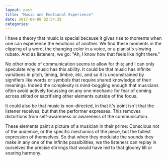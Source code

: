 ```yaml
---
layout: post
title: "Music and Emotional Experience"
date: 2017-09-08 02:54:29
categories:
---
```


I have a theory that music is special because it gives rise to moments when one can experience the emotions of another. We find these moments in the clipping of a word, the changing color in a voice, or a pianist's slowing rubato. And as listeners, we go: "Ah, I know how that feels like right there."

No other mode of communication seems to allow for this; and I can only speculate why music has this ability. It could be that music has infinite variations in pitch, timing, timbre, etc, and so it is unconstrained by signifiers like words or symbols that require shared knowledge of their meanings. Indeed the complexity is mind-boggling enough that musicians often avoid actively focussing on any one mechanic for fear of coming across stilted or sacrifising other elements outside of the focus.

It could also be that music is non-directed, in that it's point isn't that the listener receives, but that the performer expresses. This removes distortions from self-awareness or awareness of the communication.

These elements paint a picture of a musician in their prime: Conscious not of the audience, or the specific mechanics of the piece, but the fullest expression of themselves. So that when they modulate the sounds they make in any one of the infinite possibilities, we the listeners can replay in ourselves the precise stirrings that would have led to that gloomy lilt or soaring harmony.
